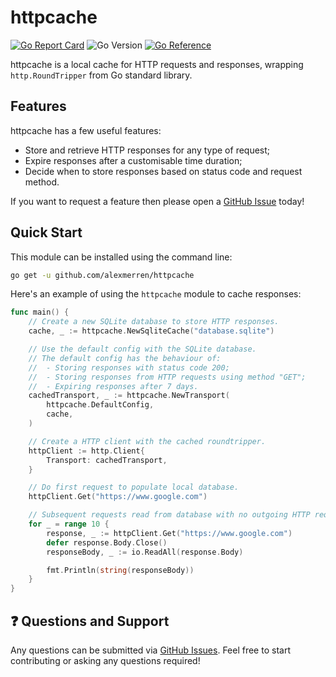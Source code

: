 # httpcache

[![Go Report Card](https://goreportcard.com/badge/github.com/alexmerren/httpcache)](https://goreportcard.com/report/github.com/alexmerren/httpcache)
![Go Version](https://img.shields.io/badge/go%20version-%3E=1.21-61CFDD.svg?style=flat-square)
[![Go Reference](https://pkg.go.dev/badge/github.com/alexmerren/httpcache.svg)](https://pkg.go.dev/github.com/alexmerren/httpcache)

httpcache is a local cache for HTTP requests and responses, wrapping `http.RoundTripper` from Go standard library.

## Features

httpcache has a few useful features:

- Store and retrieve HTTP responses for any type of request;
- Expire responses after a customisable time duration;
- Decide when to store responses based on status code and request method.

If you want to request a feature then please open a [GitHub Issue](https://www.github.com/alexmerren/httpcache/issues) today!

## Quick Start

This module can be installed using the command line:

```bash
go get -u github.com/alexmerren/httpcache
```

Here's an example of using the `httpcache` module to cache responses:

```go
func main() {
	// Create a new SQLite database to store HTTP responses.
	cache, _ := httpcache.NewSqliteCache("database.sqlite")

	// Use the default config with the SQLite database.
	// The default config has the behaviour of:
	// 	- Storing responses with status code 200;
	// 	- Storing responses from HTTP requests using method "GET";
	// 	- Expiring responses after 7 days.
	cachedTransport, _ := httpcache.NewTransport(
		httpcache.DefaultConfig,
		cache,
	)

	// Create a HTTP client with the cached roundtripper.
	httpClient := http.Client{
		Transport: cachedTransport,
	}

	// Do first request to populate local database.
	httpClient.Get("https://www.google.com")

	// Subsequent requests read from database with no outgoing HTTP request.
	for _ = range 10 {
		response, _ := httpClient.Get("https://www.google.com")
		defer response.Body.Close()
		responseBody, _ := io.ReadAll(response.Body)

		fmt.Println(string(responseBody))
	}
}
```

## ❓ Questions and Support

Any questions can be submitted via [GitHub Issues](https://www.github.com/alexmerren/httpcache/issues). Feel free to start contributing or asking any questions required!
